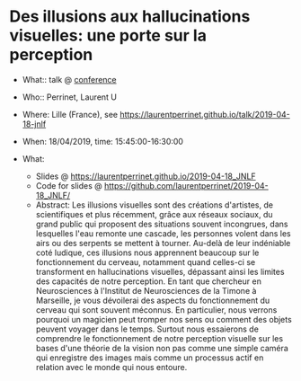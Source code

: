# Des illusions aux hallucinations visuelles: une porte sur la perception

* What:: talk @ [conference](conference_url)
* Who:: Perrinet, Laurent U
* Where: Lille (France), see https://laurentperrinet.github.io/talk/2019-04-18-jnlf
* When: 18/04/2019, time: 15:45:00-16:30:00

* What:
  * Slides @ https://laurentperrinet.github.io/2019-04-18_JNLF
  * Code for slides @ https://github.com/laurentperrinet/2019-04-18_JNLF/
  * Abstract: Les illusions visuelles sont des créations d'artistes, de scientifiques et plus récemment, grâce aux réseaux sociaux, du grand public qui proposent des situations souvent incongrues, dans lesquelles l'eau remonte une cascade, les personnes volent dans les airs ou des serpents se mettent à tourner. Au-delà de leur indéniable coté ludique, ces illusions nous apprennent beaucoup sur le fonctionnement du cerveau, notamment quand celles-ci se transforment en hallucinations visuelles, dépassant ainsi les limites des capacités de notre perception. En tant que chercheur en Neurosciences à l'Institut de Neurosciences de la Timone à Marseille, je vous dévoilerai des aspects du fonctionnement du cerveau qui sont souvent méconnus. En particulier, nous verrons pourquoi un magicien peut tromper nos sens ou comment des objets peuvent voyager dans le temps. Surtout nous essaierons de comprendre le fonctionnement de notre perception visuelle sur les bases d'une théorie de la vision non pas comme une simple caméra qui enregistre des images mais comme un processus actif en relation avec le monde qui nous entoure.

